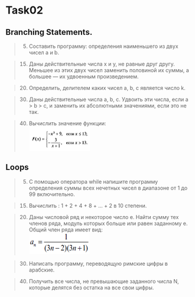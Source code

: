 # Task02 #

## Branching Statements. ##

> 5. Составить программу: определения наименьшего из двух чисел a и b.

> 15. Даны действительные числа х и у, не равные друг другу. Меньшее из этих двух чисел заменить половиной их суммы, а большее — их удвоенным произведением.

> 20. Определить, делителем каких чисел а, b, c является число k.

> 30. Даны действительные числа a, b, с. Удвоить эти числа, если a > b > с, и заменить их абсолютными значениями, если это не так.

> 40. Вычислить значение функции: <br> ![img.png](image/branching-task40.png)

## Loops ##

> 5. С помощью оператора while напишите программу определения суммы всех нечетных чисел в диапазоне от 1 до 99 включительно.

> 15. Вычислить : 1 + 2 + 4 + 8 + ... + 2 в 10 степени.

> 20. Даны числовой ряд и некоторое число е. Найти сумму тех членов ряда, модуль которых больше или равен заданному е. Общий член ряда имеет вид: <br> ![img.png](image/loops-task20.png)

> 30. Написать программу, переводящую римские цифры в арабские.

> 40. Получить все числа, не превышающие заданного числа N, которые делятся без остатка на все свои цифры.
